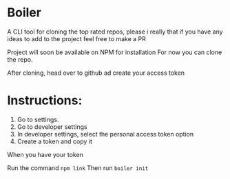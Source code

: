 # Boiler
A CLI tool for cloning the top rated repos, please i really that if you have any ideas to add to the project feel free to make a PR

Project will soon be available on NPM for installation
For now you can clone the repo.

After cloning, head over to github ad create your access token
# Instructions:

1. Go to settings.
2. Go to developer settings
3. In developer settings, select the personal access token option 
4. Create a token and copy it

When you have your token

Run the command `npm link`
Then run `boiler init`
